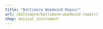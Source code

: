 ```yaml
---
title: "Baltimore Woodwind Repair"
url: /baltimore/baltimore-woodwind-repair/
shop: musical instrument
---
```

